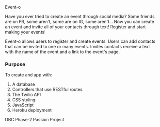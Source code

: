 Event-o

Have you ever tried to create an event through social media?  Some friends are on FB, some aren't, some are on IG, some aren't... Now you can create an event and invite all of your contacts through text! Register and start making your events!

Event-o allows users to register and create events.  Users can add contacts that can be invited to one or many events.  Invites contacts receive a text with the name of the event and a link to the event's page. 

### Purpose

To create and app with:

1. A database
2. Controllers that use RESTful routes
3. The Twilio API
4. CSS styling
5. JavaScript
6. Heroku deployment

DBC Phase-2 Passion Project
